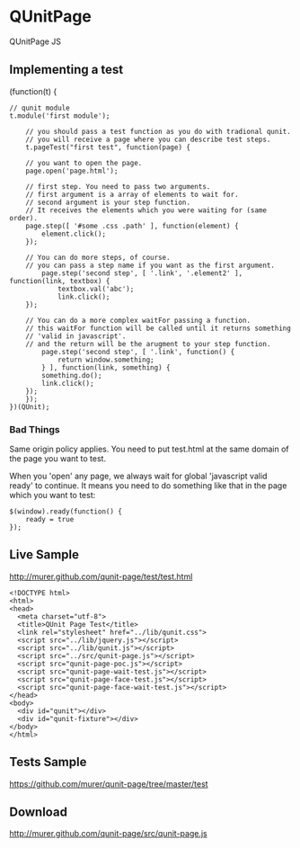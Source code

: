 # QUnitPage

QUnitPage JS

## Implementing a test

(function(t) {
    
    // qunit module
    t.module('first module');
        
        // you should pass a test function as you do with tradional qunit.
        // you will receive a page where you can describe test steps.
        t.pageTest("first test", function(page) {
        
        // you want to open the page.
        page.open('page.html');
            
        // first step. You need to pass two arguments.
        // first argument is a array of elements to wait for.
        // second argument is your step function.
        // It receives the elements which you were waiting for (same order).
        page.step([ '#some .css .path' ], function(element) {
            element.click();
        });
           
        // You can do more steps, of course.
        // you can pass a step name if you want as the first argument.
            page.step('second step', [ '.link', '.element2' ], function(link, textbox) {
                textbox.val('abc');
                link.click();
        });
            
        // You can do a more complex waitFor passing a function.
        // this waitFor function will be called until it returns something
        // 'valid in javascript'.
        // and the return will be the arugment to your step function.
            page.step('second step', [ '.link', function() {
                return window.something;
            } ], function(link, something) {
            something.do();
            link.click();           
        });
        });
    })(QUnit);
    
### Bad Things

Same origin policy applies. You need to put test.html at the same domain of the page you want to test.
  
  
When you 'open' any page, we always wait for global 'javascript valid ready' to continue.
It means you need to do something like that in the page which you want to test:

    $(window).ready(function() {
    	ready = true
    });  
         
    
## Live Sample

http://murer.github.com/qunit-page/test/test.html

    <!DOCTYPE html>
    <html>
    <head>
      <meta charset="utf-8">
      <title>QUnit Page Test</title>
      <link rel="stylesheet" href="../lib/qunit.css">
      <script src="../lib/jquery.js"></script>
      <script src="../lib/qunit.js"></script>
      <script src="../src/qunit-page.js"></script>
      <script src="qunit-page-poc.js"></script>
      <script src="qunit-page-wait-test.js"></script>
      <script src="qunit-page-face-test.js"></script>   
      <script src="qunit-page-face-wait-test.js"></script>
    </head>
    <body>
      <div id="qunit"></div>
      <div id="qunit-fixture"></div>
    </body>
    </html>

## Tests Sample

https://github.com/murer/qunit-page/tree/master/test

## Download

http://murer.github.com/qunit-page/src/qunit-page.js


